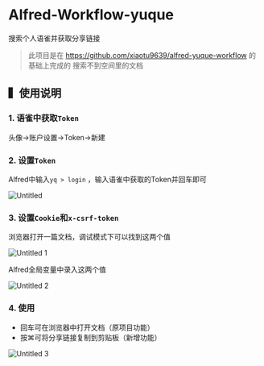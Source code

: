 # Alfred-Workflow-yuque

搜索个人语雀并获取分享链接

> 此项目是在 https://github.com/xiaotu9639/alfred-yuque-workflow 的基础上完成的
> 搜索不到空间里的文档

## ▍使用说明

### 1. 语雀中获取`Token`

头像→账户设置→Token→新建

### 2. 设置`Token`

Alfred中输入`yq > login` ，输入语雀中获取的Token并回车即可

![Untitled](https://user-images.githubusercontent.com/41355260/124374456-e8f97100-dccd-11eb-9a68-79c82e185407.png)


### 3. 设置`Cookie`和`x-csrf-token`

浏览器打开一篇文档，调试模式下可以找到这两个值

![Untitled 1](https://user-images.githubusercontent.com/41355260/124374450-d5e6a100-dccd-11eb-98d0-e08ad89a91f0.png)


Alfred全局变量中录入这两个值


![Untitled 2](https://user-images.githubusercontent.com/41355260/124374452-e0089f80-dccd-11eb-9ce3-3a350f292d07.png)


### 4. 使用

- 回车可在浏览器中打开文档（原项目功能）
- 按⌘可将分享链接复制到剪贴板（新增功能）


![Untitled 3](https://user-images.githubusercontent.com/41355260/124374453-e565ea00-dccd-11eb-954c-fa1c20fc200b.png)

